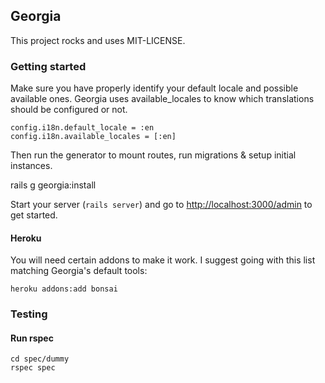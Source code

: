 ## Georgia

This project rocks and uses MIT-LICENSE.

### Getting started

Make sure you have properly identify your default locale and possible available ones.
Georgia uses available_locales to know which translations should be configured or not.

    config.i18n.default_locale = :en
    config.i18n.available_locales = [:en]

Then run the generator to mount routes, run migrations & setup initial instances.

  rails g georgia:install

Start your server (`rails server`) and go to [http://localhost:3000/admin](http://localhost:3000/admin) to get started.

#### Heroku

You will need certain addons to make it work. I suggest going with this list matching Georgia's default tools:

    heroku addons:add bonsai

### Testing

#### Run rspec

    cd spec/dummy
    rspec spec